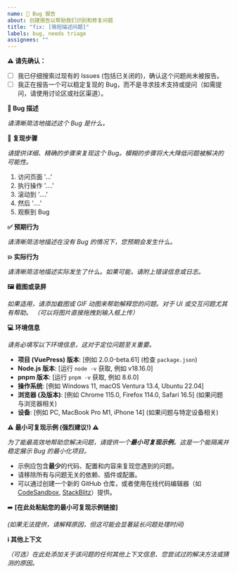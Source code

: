 ```yaml
---
name: 🐛 Bug 报告
about: 创建报告以帮助我们识别和修复问题
title: "fix: [简短描述问题]"
labels: bug, needs triage
assignees: ""
---
```


**⚠️ 请先确认：**

- [ ] 我已仔细搜索过现有的 Issues (包括已关闭的)，确认这个问题尚未被报告。
- [ ] 我正在报告一个可以稳定复现的 Bug，而不是寻求技术支持或提问（如需提问，请使用讨论区或社区渠道）。

**🐛 Bug 描述**

_请清晰简洁地描述这个 Bug 是什么。_

**🔁 复现步骤**

_请提供详细、精确的步骤来复现这个 Bug。模糊的步骤将大大降低问题被解决的可能性。_

1. 访问页面 '...'
2. 执行操作 '....'
3. 滚动到 '....'
4. 然后 '....'
5. 观察到 Bug

**✅ 预期行为**

_请清晰简洁地描述在没有 Bug 的情况下，您预期会发生什么。_

**💥 实际行为**

_请清晰简洁地描述实际发生了什么。如果可能，请附上错误信息或日志。_

**🖼️ 截图或录屏**

_如果适用，请添加截图或 GIF 动图来帮助解释您的问题。对于 UI 或交互问题尤其有帮助。_
_（可以将图片直接拖拽到输入框上传）_

**💻 环境信息**

_请务必填写以下环境信息，这对于定位问题至关重要。_

- **项目 (VuePress) 版本**: [例如 2.0.0-beta.61] (检查 `package.json`)
- **Node.js 版本**: [运行 `node -v` 获取, 例如 v18.16.0]
- **pnpm 版本**: [运行 `pnpm -v` 获取, 例如 8.6.0]
- **操作系统**: [例如 Windows 11, macOS Ventura 13.4, Ubuntu 22.04]
- **浏览器 (及版本)**: [例如 Chrome 115.0, Firefox 114.0, Safari 16.5] (如果问题与浏览器相关)
- **设备**: [例如 PC, MacBook Pro M1, iPhone 14] (如果问题与特定设备相关)

**⚠️ 最小可复现示例 (强烈建议!) ⚠️**

_为了能最高效地帮助您解决问题，请提供一个**最小可复现示例**。这是一个能隔离并稳定展示 Bug 的最小化项目。_

- 示例应包含**最少**的代码、配置和内容来复现您遇到的问题。
- 请移除所有与问题无关的依赖、插件或配置。
- 可以通过创建一个新的 GitHub 仓库，或者使用在线代码编辑器（如 [CodeSandbox](https://codesandbox.io/), [StackBlitz](https://stackblitz.com/)）提供。

➡️ **[在此处粘贴您的最小可复现示例链接]**

_(如果无法提供，请解释原因，但这可能会显著延长问题处理时间)_

**ℹ️ 其他上下文**

_（可选）在此处添加关于该问题的任何其他上下文信息、您尝试过的解决方法或猜测的原因。_
